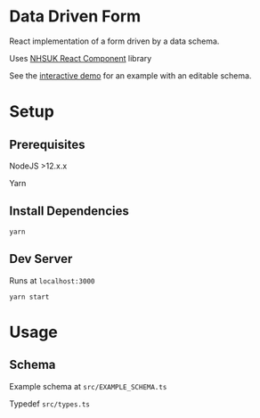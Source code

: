 # Data Driven Form

React implementation of a form driven by a data schema.

Uses [NHSUK React Component](https://github.com/NHSDigital/nhsuk-react-components) library

See the [interactive demo](https://kaispencer.github.io/data-driven-form/) for an example with an editable schema.

# Setup

## Prerequisites

NodeJS >12.x.x

Yarn

## Install Dependencies

`yarn`

## Dev Server

Runs at `localhost:3000`

`yarn start`

# Usage

## Schema

Example schema at `src/EXAMPLE_SCHEMA.ts`

Typedef `src/types.ts`
